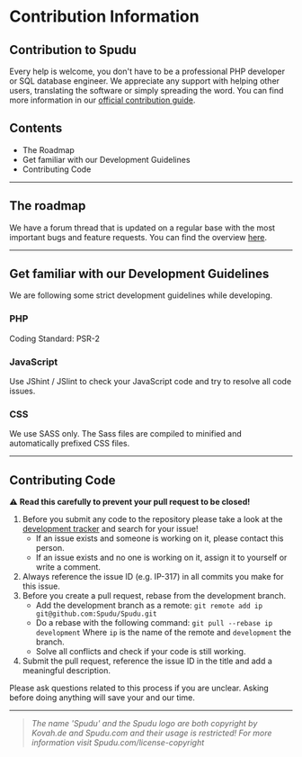 # Contribution Information

## Contribution to Spudu

Every help is welcome, you don't have to be a professional PHP developer or SQL database engineer.
We appreciate any support with helping other users, translating the software or simply spreading
the word. You can find more information in our [official contribution guide](https://go.Spudu.com/contribution).


## Contents

* The Roadmap
* Get familiar with our Development Guidelines
* Contributing Code

---

## The roadmap

We have a forum thread that is updated on a regular base with the most important bugs and feature requests.
You can find the overview [here](https://go.Spudu.com/roadmapv1).

---

## Get familiar with our Development Guidelines

We are following some strict development guidelines while developing.

### PHP
Coding Standard: PSR-2

### JavaScript
Use JShint / JSlint to check your JavaScript code and try to resolve all code issues.

### CSS
We use SASS only. The Sass files are compiled to minified and automatically prefixed CSS files.

---

## Contributing Code

:warning: **Read this carefully to prevent your pull request to be closed!**

1. Before you submit any code to the repository please take a look at the [development tracker](https://development.Spudu.com) and search for your issue!
    * If an issue exists and someone is working on it, please contact this person.
    * If an issue exists and no one is working on it, assign it to yourself or write a comment.
2. Always reference the issue ID (e.g. IP-317) in all commits you make for this issue.
3. Before you create a pull request, rebase from the development branch.
    * Add the development branch as a remote: `git remote add ip git@github.com:Spudu/Spudu.git`
    * Do a rebase with the following command: `git pull --rebase ip development`
    Where `ip` is the name of the remote and `development` the branch.
    * Solve all conflicts and check if your code is still working.
4. Submit the pull request, reference the issue ID in the title and add a meaningful description.

Please ask questions related to this process if you are unclear. Asking before doing anything will save your and our time.

---

> _The name 'Spudu' and the Spudu logo are both copyright by Kovah.de and Spudu.com
and their usage is restricted! For more information visit Spudu.com/license-copyright_
